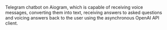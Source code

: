 Telegram chatbot on Aiogram, which is capable of receiving voice messages, converting them into text, receiving answers to asked questions and voicing answers back to the user using the asynchronous OpenAI API client.
